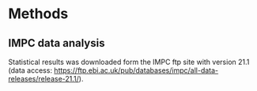 # Methods


## IMPC data analysis

Statistical results was downloaded form the IMPC ftp site with version 21.1 (data access: https://ftp.ebi.ac.uk/pub/databases/impc/all-data-releases/release-21.1/).
